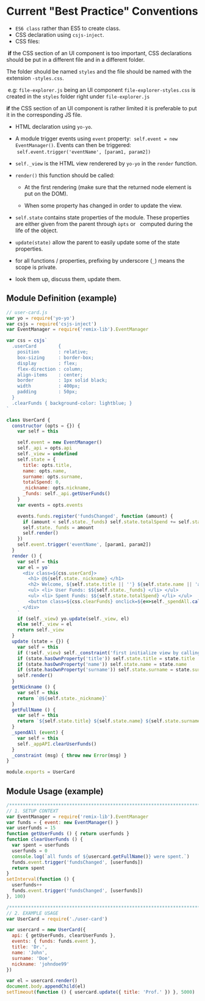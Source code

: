 # Current "Best Practice" Conventions

- `ES6 class` rather than ES5 to create class.
- CSS declaration using `csjs-inject`.
- CSS files: 

  **if** the CSS section of an UI component is too important, CSS declarations should be put in a different file and in a different folder.
  
  The folder should be named `styles` and the file should be named with the extension `-styles.css`.
  
  e.g: `file-explorer.js` being an UI component `file-explorer-styles.css` is created in the `styles` folder right under `file-explorer.js`

  **if** the CSS section of an UI component is rather limited it is preferable to put it in the corresponding JS file.
  
- HTML declaration using `yo-yo`.

- A module trigger events using `event` property:
  `self.event = new EventManager()`. 
  Events can then be triggered:
  `self.event.trigger('eventName', [param1, param2])`
- `self._view` is the HTML view renderered by `yo-yo` in the `render` function.
- `render()` this function should be called:

  * At the first rendering (make sure that the returned node element is put on the DOM).
   
  * When some property has changed in order to update the view.
- `self.state` contains state properties of the module. These properties are either given from the parent through `òpts` or     computed during the life of the object.
- `update(state)` allow the parent to easily update some of the state properties.
- for all functions / properties, prefixing by underscore (`_`) means the scope is private.
- look them up, discuss them, update them.
    
## Module Definition (example)
```js
// user-card.js
var yo = require('yo-yo')
var csjs = require('csjs-inject')
var EventManager = require('remix-lib').EventManager

var css = csjs`
  .userCard        {
    position       : relative;
    box-sizing     : border-box;
    display        : flex;
    flex-direction : column;
    align-items    : center;
    border         : 1px solid black;
    width          : 400px;
    padding        : 50px;  
  }
  .clearFunds { background-color: lightblue; }
`

class UserCard {
  constructor (opts = {}) {
    var self = this

    self.event = new EventManager()
    self._api = opts.api
    self._view = undefined
    self.state = {
      title: opts.title,
      name: opts.name,
      surname: opts.surname,
      totalSpend: 0,
      _nickname: opts.nickname,
      _funds: self._api.getUserFunds()
    }
    var events = opts.events

    events.funds.register('fundsChanged', function (amount) {
      if (amount < self.state._funds) self.state.totalSpend += self.state._funds - amount
      self.state._funds = amount
      self.render()
    })
    self.event.trigger('eventName', [param1, param2])
  }
  render () {
    var self = this
    var el = yo`
      <div class=${css.userCard}>
        <h1> @${self.state._nickname} </h1>
        <h2> Welcome, ${self.state.title || ''} ${self.state.name || 'anonymous'} ${self.state.surname} </h2>
        <ul> <li> User Funds: $${self.state._funds} </li> </ul>
        <ul> <li> Spent Funds: $${self.state.totalSpend} </li> </ul>
        <button class=${css.clearFunds} onclick=${e=>self._spendAll.call(self, e)}> spend all funds </button>
      </div>
    `
    if (self._view) yo.update(self._view, el)
    else self._view = el
    return self._view
  }
  update (state = {}) {
    var self = this
    if (!self._view) self._constraint('first initialize view by calling `.render()`')
    if (state.hasOwnProperty('title')) self.state.title = state.title
    if (state.hasOwnProperty('name')) self.state.name = state.name
    if (state.hasOwnProperty('surname')) self.state.surname = state.surname
    self.render()
  }
  getNickname () {
    var self = this
    return `@${self.state._nickname}`
  }
  getFullName () {
    var self = this
    return `${self.state.title} ${self.state.name} ${self.state.surname}`
  }
  _spendAll (event) {
    var self = this
    self._appAPI.clearUserFunds()
  }
  _constraint (msg) { throw new Error(msg) }
}

module.exports = UserCard
```
## Module Usage (example)
```js
/*****************************************************************************/
// 1. SETUP CONTEXT
var EventManager = require('remix-lib').EventManager
var funds = { event: new EventManager() }
var userfunds = 15
function getUserFunds () { return userfunds }
function clearUserFunds () {
  var spent = userfunds
  userfunds = 0
  console.log(`all funds of ${usercard.getFullName()} were spent.`)
  funds.event.trigger('fundsChanged', [userfunds])
  return spent
}
setInterval(function () {
  userfunds++
  funds.event.trigger('fundsChanged', [userfunds])
}, 100)

/*****************************************************************************/
// 2. EXAMPLE USAGE
var UserCard = require('./user-card')

var usercard = new UserCard({
  api: { getUserFunds, clearUserFunds },
  events: { funds: funds.event },
  title: 'Dr.',
  name: 'John',
  surname: 'Doe',
  nickname: 'johndoe99'
})

var el = usercard.render()
document.body.appendChild(el)
setTimeout(function () { usercard.update({ title: 'Prof.' }) }, 5000)
```
